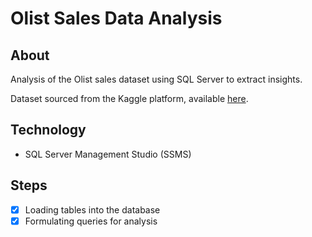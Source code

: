# Olist Sales Data Analysis

## About

Analysis of the Olist sales dataset using SQL Server to extract insights.

Dataset sourced from the Kaggle platform, available [here](https://www.kaggle.com/olistbr/brazilian-ecommerce?select=olist_geolocation_dataset.csv).

## Technology

  - SQL Server Management Studio (SSMS)

## Steps

- [x] Loading tables into the database
- [x] Formulating queries for analysis
